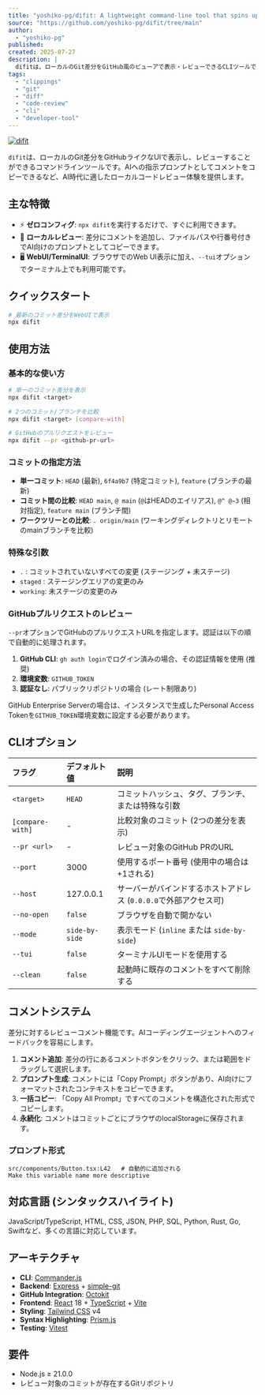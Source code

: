 ```yaml
---
title: "yoshiko-pg/difit: A lightweight command-line tool that spins up a local web server to display Git commit diffs in a GitHub-like Files changed view"
source: "https://github.com/yoshiko-pg/difit/tree/main"
author:
  - "yoshiko-pg"
published:
created: 2025-07-27
description: |
  difitは、ローカルのGit差分をGitHub風のビューアで表示・レビューできるCLIツールです。AIへのプロンプトとしてコメントをコピーできる機能を備え、AI時代のローカルコードレビューを支援します。
tags:
  - "clippings"
  - "git"
  - "diff"
  - "code-review"
  - "cli"
  - "developer-tool"
---
```


[![difit](/yoshiko-pg/difit/raw/main/public/logo.png)](https://github.com/yoshiko-pg/difit/blob/main/public/logo.png)

`difit`は、ローカルのGit差分をGitHubライクなUIで表示し、レビューすることができるコマンドラインツールです。AIへの指示プロンプトとしてコメントをコピーできるなど、AI時代に適したローカルコードレビュー体験を提供します。

## 主な特徴

* ⚡ **ゼロコンフィグ**: `npx difit`を実行するだけで、すぐに利用できます。
* 💬 **ローカルレビュー**: 差分にコメントを追加し、ファイルパスや行番号付きでAI向けのプロンプトとしてコピーできます。
* 🖥️ **WebUI/TerminalUI**: ブラウザでのWeb UI表示に加え、`--tui`オプションでターミナル上でも利用可能です。

## クイックスタート

```bash
# 最新のコミット差分をWebUIで表示
npx difit
```

## 使用方法

### 基本的な使い方

```bash
# 単一のコミット差分を表示
npx difit <target>

# 2つのコミット/ブランチを比較
npx difit <target> [compare-with]

# GitHubのプルリクエストをレビュー
npx difit --pr <github-pr-url>
```

### コミットの指定方法

* **単一コミット**: `HEAD` (最新), `6f4a9b7` (特定コミット), `feature` (ブランチの最新)
* **コミット間の比較**: `HEAD main`, `@ main` (`@`はHEADのエイリアス), `@^ @~3` (相対指定), `feature main` (ブランチ間)
* **ワークツリーとの比較**: `. origin/main` (ワーキングディレクトリとリモートのmainブランチを比較)

### 特殊な引数

* `.` : コミットされていないすべての変更 (ステージング + 未ステージ)
* `staged` : ステージングエリアの変更のみ
* `working`: 未ステージの変更のみ

### GitHubプルリクエストのレビュー

`--pr`オプションでGitHubのプルリクエストURLを指定します。認証は以下の順で自動的に処理されます。

1. **GitHub CLI**: `gh auth login`でログイン済みの場合、その認証情報を使用 (推奨)
2. **環境変数**: `GITHUB_TOKEN`
3. **認証なし**: パブリックリポジトリの場合 (レート制限あり)

GitHub Enterprise Serverの場合は、インスタンスで生成したPersonal Access Tokenを`GITHUB_TOKEN`環境変数に設定する必要があります。

## CLIオプション

| フラグ | デフォルト値 | 説明 |
| :--- | :--- | :--- |
| `<target>` | `HEAD` | コミットハッシュ、タグ、ブランチ、または特殊な引数 |
| `[compare-with]` | - | 比較対象のコミット (2つの差分を表示) |
| `--pr <url>` | - | レビュー対象のGitHub PRのURL |
| `--port` | 3000 | 使用するポート番号 (使用中の場合は+1される) |
| `--host` | 127.0.0.1 | サーバーがバインドするホストアドレス (`0.0.0.0`で外部アクセス可) |
| `--no-open` | `false` | ブラウザを自動で開かない |
| `--mode` | `side-by-side` | 表示モード (`inline` または `side-by-side`) |
| `--tui` | `false` | ターミナルUIモードを使用する |
| `--clean` | `false` | 起動時に既存のコメントをすべて削除する |

## コメントシステム

差分に対するレビューコメント機能です。AIコーディングエージェントへのフィードバックを容易にします。

1. **コメント追加**: 差分の行にあるコメントボタンをクリック、または範囲をドラッグして選択します。
2. **プロンプト生成**: コメントには「Copy Prompt」ボタンがあり、AI向けにフォーマットされたコンテキストをコピーできます。
3. **一括コピー**: 「Copy All Prompt」ですべてのコメントを構造化された形式でコピーします。
4. **永続化**: コメントはコミットごとにブラウザのlocalStorageに保存されます。

### プロンプト形式

```
src/components/Button.tsx:L42   # 自動的に追加される
Make this variable name more descriptive
```

## 対応言語 (シンタックスハイライト)

JavaScript/TypeScript, HTML, CSS, JSON, PHP, SQL, Python, Rust, Go, Swiftなど、多くの言語に対応しています。

## アーキテクチャ

* **CLI**: [Commander.js](https://github.com/tj/commander.js/)
* **Backend**: [Express](https://expressjs.com/) + [simple-git](https://github.com/steveukx/git-js)
* **GitHub Integration**: [Octokit](https://github.com/octokit/octokit.js)
* **Frontend**: [React](https://react.dev/) 18 + [TypeScript](https://www.typescriptlang.org/) + [Vite](https://vitejs.dev/)
* **Styling**: [Tailwind CSS](https://tailwindcss.com/) v4
* **Syntax Highlighting**: [Prism.js](https://prismjs.com/)
* **Testing**: [Vitest](https://vitest.dev/)

## 要件

* Node.js ≥ 21.0.0
* レビュー対象のコミットが存在するGitリポジトリ
